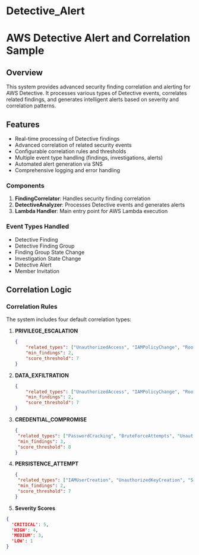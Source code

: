 # Detective_Alert
# AWS Detective Alert and Correlation Sample

## Overview
This system provides advanced security finding correlation and alerting for AWS Detective. It processes various types of Detective events, correlates related findings, and generates intelligent alerts based on severity and correlation patterns.

## Features
- Real-time processing of Detective findings
- Advanced correlation of related security events
- Configurable correlation rules and thresholds
- Multiple event type handling (findings, investigations, alerts)
- Automated alert generation via SNS
- Comprehensive logging and error handling

### Components
1. **FindingCorrelator**: Handles security finding correlation
2. **DetectiveAnalyzer**: Processes Detective events and generates alerts
3. **Lambda Handler**: Main entry point for AWS Lambda execution

### Event Types Handled
- Detective Finding
- Detective Finding Group
- Finding Group State Change
- Investigation State Change
- Detective Alert
- Member Invitation

## Correlation Logic

### Correlation Rules
The system includes four default correlation types:

1. **PRIVILEGE_ESCALATION**
   ```json
   {
       "related_types": ["UnauthorizedAccess", "IAMPolicyChange", "RootCredentialUsage"],
       "min_findings": 2,
       "score_threshold": 7
   }

2. **DATA_EXFILTRATION**
   ```json
   {
       "related_types": ["UnauthorizedAccess", "IAMPolicyChange", "RootCredentialUsage"],
       "min_findings": 2,
       "score_threshold": 7
   }

3. **CREDENTIAL_COMPROMISE**
   ```json
   {
    "related_types": ["PasswordCracking", "BruteForceAttempts", "UnauthorizedAPICall"],
    "min_findings": 3,
    "score_threshold": 8
   }

4. **PERSISTENCE_ATTEMPT**
   ```json
   {
    "related_types": ["IAMUserCreation", "UnauthorizedKeyCreation", "SecurityToolDisabled"],
    "min_findings": 2,
    "score_threshold": 7
   }
   
5. **Severity Scores**
  ```json
 {
    'CRITICAL': 5,
    'HIGH': 4,
    'MEDIUM': 3,
    'LOW': 1
 }
